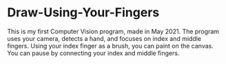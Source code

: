 # Draw-Using-Your-Fingers
This is my first Computer Vision program, made in May 2021. The program uses your camera, detects a hand, and focuses on index and middle fingers. Using your index finger as a brush, you can paint on the canvas. You can pause by connecting your index and middle fingers.
